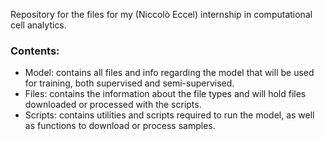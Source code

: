 Repository for the files for my  (Niccolò Eccel) internship in computational cell analytics.
### Contents:
- Model: contains all files and info regarding the model that will be used for training, both supervised and semi-supervised.
- Files: contains the information about the file types and will hold files downloaded or processed with the scripts.
- Scripts: contains utilities and scripts required to run the model, as well as functions to download or process samples.